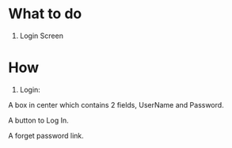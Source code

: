 # What to do

1. Login Screen

# How

1. Login:

A box in center which contains 2 fields, UserName and Password.

A button to Log In.

A forget password link.

